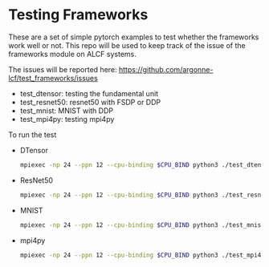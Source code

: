 # Testing Frameworks

These are a set of simple pytorch examples to test whether the frameworks work well or not. This repo will be used to keep track of the issue of the frameworks module on ALCF systems. 

The issues will be reported here: https://github.com/argonne-lcf/test_frameworks/issues

- test_dtensor: testing the fundamental unit
- test_resnet50: resnet50 with FSDP or DDP
- test_mnist: MNIST with DDP
- test_mpi4py: testing mpi4py


To run the test

* DTensor
  ```bash
  mpiexec -np 24 --ppn 12 --cpu-binding $CPU_BIND python3 ./test_dtensor.py --tp-size 8 --dim 96
  ```

* ResNet50
  ```bash
  mpiexec -np 24 --ppn 12 --cpu-binding $CPU_BIND python3 ./test_resnet50.py
  ```

* MNIST
  ```bash
  mpiexec -np 24 --ppn 12 --cpu-binding $CPU_BIND python3 ./test_mnist.py
  ```

* mpi4py
  ```bash
  mpiexec -np 24 --ppn 12 --cpu-binding $CPU_BIND python3 ./test_mpi4py.py
  ```



